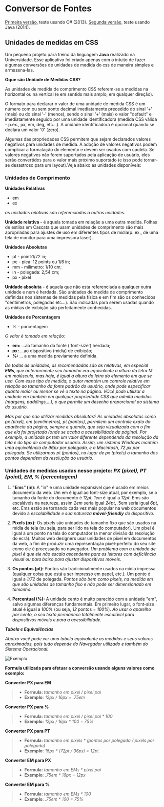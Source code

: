 # Conversor de Fontes
[Primeira versão](https://github.com/fcschmidt/font-converter/tree/master/old/converterpixel), teste usando C# (2013).
[Segunda versão](https://github.com/fcschmidt/font-converter/tree/master/old/FonteConvertor), teste usando Java (2014).

## Unidades de medidas em CSS

Um pequeno projeto para treino da linguagem **Java** realizado na Universidade.
Esse aplicativo foi criado apenas com o intuito de fazer algumas conversões de unidades de medida do css de maneira simples e armazena-las.

**Oque são Unidade de Medidas CSS?**

As unidades de medida de comprimento CSS referem-se a medidas na horizontal ou na vertical (e em sentido mais amplo, em qualquer direção).

O formato para declarar o valor de uma unidade de medida CSS é um número com ou sem ponto decimal imediatamente precedido do sinal '+' (mais) ou do sinal '-' (menos), sendo o sinal '+' (mais) o valor "default" e imediatamente seguido por uma unidade identificadora (medida CSS válida - p.ex., px, em, deg, etc...). A unidade identificadora é opcional quando se declara um valor '0' (zero).

Algumas das propriedades CSS permitem que sejam declarados valores negativos para unidades de medida. A adoção de valores negativos podem complicar a formatação do elemento e devem ser usados com cautela. Se valores negativos não forem suportados pela aplicação de usuário, eles serão convertidos para o valor mais próximo suportado (e isso pode tornar-se desastroso para um layout).Veja abaixo as unidades disponíveis:


### Unidades de Comprimento

**Unidades Relativas**
* em
* ex

_as unidades relativas são referenciadas a outras unidades._

**Unidade relativa** - é aquela tomada em relação a uma outra medida. Folhas de estilos em Cascata que usam unidades de comprimento são mais apropriadas para ajustes de uso em diferentes tipos de mídia(p. ex., de uma tela de monitor para uma impressora laser).

**Unidades Absolutas**
* pt - point:1/72 in;
* pc - pica: 12 points ou 1/6 in;
* mm - milímetro: 1/10 cm;
* in - polegada: 2,54 cm; 
* px - pixel  

**Unidade absoluta** - é aquela que não esta referenciada a qualquer outra unidade e nem é herdada. São unidades de medida de comprimento definidas nos sistemas de medidas pela física e em fim são os conhecidos "centímetros, polegadas etc...). São indicadas para serem usadas quando as mídias de exibição são perfeitamente conhecidas.

**Unidades de Porcentagem**
* % - porcentagem

_O valor é tomado em relação:_

* **em:** ...ao tamanho da fonte ('font-size') herdada;
* **px:** ...ao dispositivo (midia) de exibição;
* **%:** ... a uma medida previamente definida.

_De todas as unidades, as recomendadas são as relativas, em especial **EMs**, que anteriormente seu tamanho era equivalente a altura da letra M em maiúscula, mas hoje, é igual a altura da letra do elemento em que se usa. Com esse tipo de medida, o autor mantém um controle relativo em relação ao tamanho da fonte padrão do usuário, onde pode especificar quanto maior ou menor se vê o texto na página. VOcê pode utilizar a unidade em também em qualquer propriedade CSS que admita medidas (margens, paddings,…), o que permite um desenho proporcional ao sistema do usuário._

_Mas por que não utilizar medidas absolutas? As unidades absolutas como px (pixel), cm (centímetros), pt (pontos), permitem um controle exato da aparência da página, sempre e quando, que seja vizualizada com o fim que ela foi projetada (onde se acaba a acessibilidade da página). Por exemplo, a unidade px tem um valor diferente dependendo da resolução da tela e do tipo de computador usuário. Assim, um sistema Windows mantém uma equivalência de 96px por polegada, e o Macintosh, 72 px por polegada. Se utilizarmos pt (pontos), no lugar de px (pixels) o tamanho dos pontos dependem da resolução do usuário._

### Unidades de medidas usadas nesse projeto: _PX (pixel), PT (point), EM, % (percentagem)_

1. **"Ems" (in):** A "in" é uma unidade expansível que é usado em meios documento da web. Um em é igual ao font-size atual, por exemplo, se o tamanho da fonte do documento é _12pt_, _1em_ é igual a _12pt_. Ems são escaláveis ​​na natureza, assim _2em_ seria igual _24pt_, .5em seria igual _6pt_, etc. Ems estão se tornando cada vez mais popular na web documentos devido à _escalabilidade e sua natureza **móvel-friendly** do dispositivo._

2. **Pixels (px):** Os pixels são unidades de tamanho fixo que são usados ​​na mídia de tela (ou seja, para ser lido na tela do computador). Um pixel é igual a um ponto na tela do computador (a menor divisão da resolução do ecrã). Muitos web designers usar unidades de pixel em documentos da web, a fim de produzir uma representação pixel-perfeito do seu site como ele é processado no navegador. _Um problema com a unidade de pixel é que ele não escala ascendente para os leitores com deficiência visual ou para baixo para ajustar dispositivos móveis._

3. **Os pontos (pt):** Pontos são tradicionalmente usados ​​na mídia impressa (qualquer coisa que está a ser impresso em papel, etc.). Um ponto é igual a _1/72_ de polegada. _Pontos são bem como pixels, na medida em que são unidades de tamanho fixo e não pode ser dimensionado em tamanho._

4. **Percentual (%):** A unidade cento é muito parecido com a unidade "em", salvo algumas diferenças fundamentais. Em primeiro lugar, o font-size atual é igual a _100%_ (ou seja, _12_ pontos = _100%_). _Ao usar o aparelho por cento, o seu texto permanece totalmente escalável para dispositivos móveis e para a acessibilidade._


**_Tabela e Equivalências_**

_Abaixo você pode ver uma tabela equivalente as medidas e seus valores aproximados, pois tudo depende do Navegador utilizado e também do Sistema Operacional:_

![Exemplo](http://i59.tinypic.com/21bjbs9.jpg)

**Formula utilizada para efetuar a conversão usando alguns valores como exemplo:**

**Converter PX para EM**
> * **Formula:** _tamanho em pixel / pixel pai_
> * **Exemplo:** _12px / 16px = .75em_

**Converter PX para %**
> * **Formula:**  _tamanho em pixel / pixel pai * 100_
> * **Exemplo:** _12px / 16px * 100 = 75%_

**Converter PX para PT**
> * **Formula:** _tamanho em pixels * (pontos por polegada / pixels por polegada)_
> * **Exemplo:** _16px * (72pt / 96px) = 12pt_

**Converter EM para PX**
> * **Formula:** _tamanho em EMs * pixel pai_
> * **Exemplo:** _.75em * 16px = 12px_

**Converter EM para %**
> * **Formula:** _tamanho em EMs * 100_
> * **Exemplo:** _.75em * 100 = 75%_
